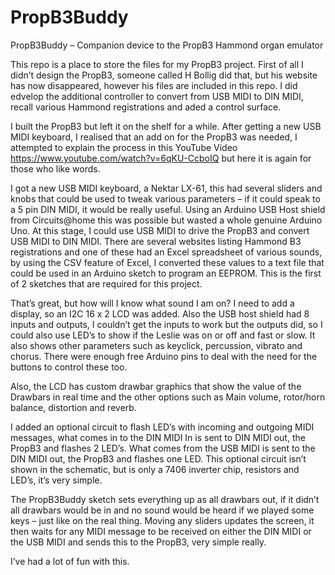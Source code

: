 # PropB3Buddy

PropB3Buddy – Companion device to the PropB3 Hammond organ emulator

This repo is a place to store the files for my PropB3 project.
First of all I didn’t design the PropB3, someone called H Bollig did that, but his website has now disappeared, however his files are included in this repo.
I did edvelop the additional controller to convert from USB MIDI to DIN MIDI, recall various Hammond registrations and aded a control surface.

I built the PropB3 but left it on the shelf for a while.
After getting a new USB MIDI keyboard, I realised that an add on for the PropB3 was needed, I attempted to explain the process in this YouTube Video https://www.youtube.com/watch?v=6qKU-CcboIQ but here it is again for those who like words.

I got a new USB MIDI keyboard, a Nektar LX-61, this had several sliders and knobs that could be used to tweak various parameters – if it could speak to a 5 pin DIN MIDI, it would be really useful.
Using an Arduino USB Host shield from Circuits@home this was possible but wasted a whole genuine Arduino Uno.
At this stage, I could use USB MIDI to drive the PropB3 and convert USB MIDI to DIN MIDI.
There are several websites listing Hammond B3 registrations and one of these had an Excel spreadsheet of various sounds, by using the CSV feature of Excel, I converted these values to a text file that could be used in an Arduino sketch to program an EEPROM. 
This is the first of 2 sketches that are required for this project.

That’s great, but how will I know what sound I am on?  I need to add a display, so an I2C 16 x 2 LCD was added.
Also the USB host shield had 8 inputs and outputs, I couldn’t get the inputs to work but the outputs did, so I could also use LED’s to show if the Leslie was on or off and fast or slow.  It also shows other parameters such as keyclick, percussion, vibrato and chorus.
There were enough free Arduino pins to deal with the need for the buttons to control these too.

Also, the LCD has custom drawbar graphics that show the value of the Drawbars in real time and the other options such as Main volume, rotor/horn balance, distortion and reverb.

I added an optional circuit to flash LED’s with incoming and outgoing MIDI messages, what comes in to the DIN MIDI In is sent to DIN MIDI out, the PropB3 and flashes 2 LED’s. What comes from the USB MIDI is sent to the DIN MIDI out, the PropB3 and flashes one LED.
This optional circuit isn’t shown in the schematic, but is only a 7406 inverter chip, resistors and LED’s, it’s very simple.

The PropB3Buddy sketch sets everything up as all drawbars out, if it didn’t all drawbars would be in and no sound would be heard if we played some keys – just like on the real thing.  Moving any sliders updates the screen, it then waits for any MIDI message to be received on either the DIN MIDI or the USB MIDI and sends this to the PropB3, very simple really.

I’ve had a lot of fun with this.
